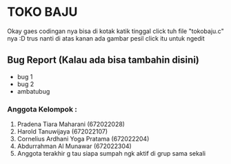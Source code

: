 # TOKO BAJU

Okay gaes codingan nya bisa di kotak katik tinggal click tuh file "tokobaju.c" nya :D
trus nanti di atas kanan ada gambar pesil click itu untuk ngedit 


## Bug Report (Kalau ada bisa tambahin disini)
- bug 1
- bug 2
- ambatubug

### Anggota Kelompok :
1. Pradena Tiara Maharani (672022028) 
2. Harold Tanuwijaya (672022107)
3. Cornelius Ardhani Yoga Pratama (672022204)
4. Abdurrahman Al Munawar (672022304)
5. Anggota terakhir g tau siapa sumpah ngk aktif di grup sama sekali
